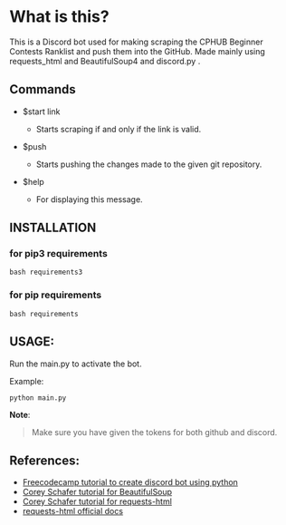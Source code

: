 # What is this?

This is a Discord bot used for making scraping the CPHUB Beginner Contests Ranklist and push them into the GitHub. Made mainly using requests_html and BeautifulSoup4 and discord.py .

## Commands

- $start link
  - Starts scraping if and only if the link is valid.

- $push 
  - Starts pushing the changes made to the given git repository.

- $help 
  - For displaying this message.

## INSTALLATION

### for pip3 requirements 

``` 
bash requirements3  
```

### for pip requirements 

``` 
bash requirements 
```

## USAGE:

Run the main.py to activate the bot.

Example:

```
python main.py
```

**Note**:

>Make sure you have given the tokens for both github and discord.

## References:

- [Freecodecamp tutorial to create discord bot using python](https://www.freecodecamp.org/news/create-a-discord-bot-with-python/) 
- [Corey Schafer tutorial for BeautifulSoup](https://www.youtube.com/watch?v=ng2o98k983k)  
- [Corey Schafer tutorial for requests-html](https://www.youtube.com/watch?v=a6fIbtFB46g) 
- [requests-html official docs](https://docs.python-requests.org/projects/requests-html/en/latest/)
